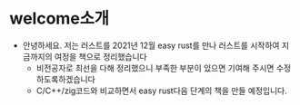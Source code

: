 # welcome소개

- 안녕하세요.  저는 러스트를 2021년 12월 easy rust를 만나 러스트를 시작하여 지금까지의 여정을 책으로 정리했습니다
    -  비전공자로 최선을 다해 정리했으니 부족한 부분이 있으면 기여해 주시면 수정하도록하겠습니다
    -  C/C++/zig코드와 비교하면서 easy rust다음 단계의 책을 만들 예정입니다.

<script src="https://utteranc.es/client.js" repo="YoungHaKim7/blog_comments_bot" issue-term="url"
  theme="github-light" crossorigin="anonymous" async>
</script>
